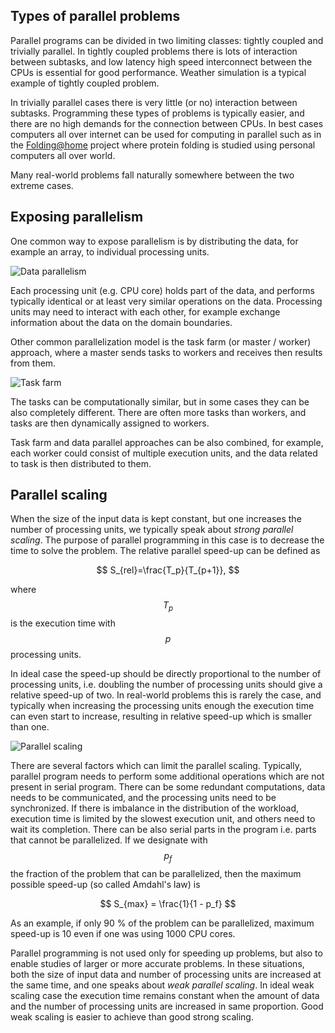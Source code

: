 <!-- Title: Parallel programming concepts -->

<!-- Short description:

In this article we briefly introduce some key concepts related to parallel
programming.

-->


## Types of parallel problems

Parallel programs can be divided in two limiting classes: tightly coupled and
trivially parallel. In tightly coupled problems there is lots of
interaction between subtasks, and low latency high speed interconnect
between the CPUs is essential for good performance. Weather simulation
is a typical example of tightly coupled problem.

In trivially parallel cases there is very little (or no)
interaction between subtasks. Programming these types of problems is
typically easier, and there are no high demands for the connection
between CPUs. In best cases computers all over internet can be used
for computing in parallel such as in the
[Folding@home](https://foldingathome.org/) project where protein
folding is studied using personal computers all over world.

Many real-world problems fall naturally somewhere between the two extreme
cases.

## Exposing parallelism

One common way to expose parallelism is by distributing the data, for example
an array, to individual processing units.

![Data parallelism](../../img/data-parallel.png)

Each processing unit (e.g. CPU core) holds part of the data, and performs
typically identical or at least very similar operations on the data. Processing
units may need to interact with each other, for example exchange information
about the data on the domain boundaries.

Other common parallelization model is the task farm (or master / worker)
approach, where a master sends tasks to workers and receives then results
from them.

![Task farm](../../img/task-farm.png)

The tasks can be computationally similar, but in some cases they can be also
completely different. There are often more tasks than workers, and tasks are
then dynamically assigned to workers.

Task farm and data parallel approaches can be also combined, for example,
each worker could consist of multiple execution units, and the data related
to task is then distributed to them.

## Parallel scaling

When the size of the input data is kept constant, but one increases
the number of processing units, we typically speak about *strong
parallel scaling*. The purpose of parallel programming in this case is
to decrease the time to solve the problem. The relative parallel speed-up can
be defined as

$$
S_{rel}=\frac{T_p}{T_{p+1}},
$$

where $$T_p$$ is the execution time with $$p$$ processing units.

In ideal case the speed-up should be directly proportional to the
number of processing units, i.e. doubling the number of processing
units should give a relative speed-up of two. In real-world problems
this is rarely the case, and typically when increasing the processing
units enough the execution time can even start to increase, resulting
in relative speed-up which is smaller than one.

![Parallel scaling](../../img/scaling.png)

There are several factors which can limit the parallel scaling. Typically,
parallel program needs to perform some additional operations which are not
present in serial program. There can be some redundant computations, data needs
to be communicated, and the processing units need to be synchronized. If there
is imbalance in the distribution of the workload, execution time is limited
by the slowest execution unit, and others need to wait its completion. There
can be also serial parts in the program i.e. parts that cannot be parallelized.
If we designate with $$p_f$$ the fraction of the problem that can be
parallelized, then the maximum possible speed-up (so called Amdahl's law) is

$$
S_{max} = \frac{1}{1 - p_f}
$$

As an example, if only 90 % of the problem can be parallelized, maximum
speed-up is 10 even if one was using 1000 CPU cores.

Parallel programming is not used only for speeding up problems, but also to
enable studies of larger or more accurate problems. In these situations,
both the size of input data and number of processing units are increased at the
same time, and one speaks about *weak parallel scaling*. In ideal weak scaling
case the execution time remains constant when the amount of data and
the number of processing units are increased in same proportion. Good
weak scaling is easier to achieve than good strong scaling.
